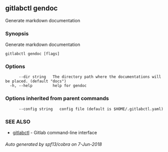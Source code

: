 ## gitlabctl gendoc

Generate markdown documentation

### Synopsis

Generate markdown documentation

```
gitlabctl gendoc [flags]
```

### Options

```
      --dir string   The directory path where the documentations will be placed. (default "docs")
  -h, --help         help for gendoc
```

### Options inherited from parent commands

```
      --config string   config file (default is $HOME/.gitlabctl.yaml)
```

### SEE ALSO

* [gitlabctl](gitlabctl.md)	 - Gitlab command-line interface

###### Auto generated by spf13/cobra on 7-Jun-2018
